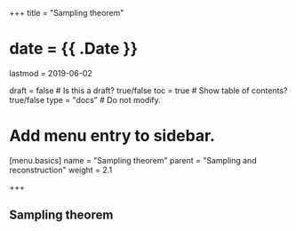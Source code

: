 +++
title = "Sampling theorem"

# date = {{ .Date }}
lastmod = 2019-06-02

draft = false  # Is this a draft? true/false
toc = true  # Show table of contents? true/false
type = "docs"  # Do not modify.

# Add menu entry to sidebar.
[menu.basics]
  name = "Sampling theorem"
  parent = "Sampling and reconstruction"
  weight = 2.1

+++


## Sampling theorem
